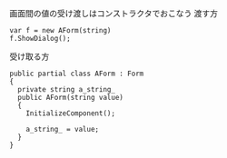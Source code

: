 画面間の値の受け渡しはコンストラクタでおこなう
渡す方
```
var f = new AForm(string)
f.ShowDialog();
```

受け取る方
```
public partial class AForm : Form
{
  private string a_string_
  public AForm(string value)
  {
    InitializeComponent();
    
    a_string_ = value;
  }
}
```
